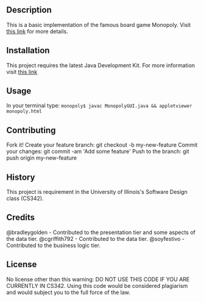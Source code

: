 ## Description

This is a basic implementation of the famous board game Monopoly.
Visit [this link](https://en.wikipedia.org/wiki/Monopoly_(game)) for more details.

## Installation

This project requires the latest Java Development Kit. For more information visit
[this link](http://www.oracle.com/technetwork/java/javase/downloads/index.html)

## Usage

In your terminal type:
`monopoly$ javac MonopolyGUI.java && appletviewer monopoly.html`

## Contributing

Fork it!
Create your feature branch: git checkout -b my-new-feature
Commit your changes: git commit -am 'Add some feature'
Push to the branch: git push origin my-new-feature

## History

This project is requirement in the University of Illinois's
Software Design class (CS342).

## Credits

@bradleygolden - Contributed to the presentation tier and some aspects of the data tier.
@cgriffith792 - Contributed to the data tier.
@soyfestivo - Contributed to the business logic tier.

## License

No license other than this warning:
DO NOT USE THIS CODE IF YOU ARE CURRENTLY IN CS342. Using
this code would be considered plagiarism and would subject you
to the full force of the law.
